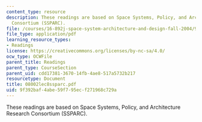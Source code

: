 ```yaml
---
content_type: resource
description: These readings are based on Space Systems, Policy, and Architecture Research
  Consortium (SSPARC).
file: /courses/16-892j-space-system-architecture-and-design-fall-2004/9f392baf4abe59f795ecf271968c729a_08002lec8ssparc.pdf
file_type: application/pdf
learning_resource_types:
- Readings
license: https://creativecommons.org/licenses/by-nc-sa/4.0/
ocw_type: OCWFile
parent_title: Readings
parent_type: CourseSection
parent_uid: cdd17381-3670-14fb-4ae8-517a5732b217
resourcetype: Document
title: 08002lec8ssparc.pdf
uid: 9f392baf-4abe-59f7-95ec-f271968c729a
---
```

These readings are based on Space Systems, Policy, and Architecture Research Consortium (SSPARC).